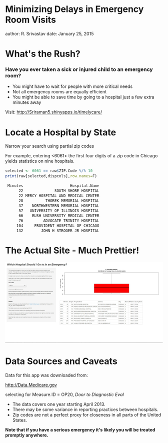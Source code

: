 Minimizing Delays in Emergency Room Visits
========================================================
author: R. Srivastav
date: January 25, 2015

What's the Rush?
========================================================

### Have you ever taken a sick or injured child to an emergency room?

- You might have to wait for people with more critical needs
- Not all emergency rooms are equally efficient
- You might be able to save time by going to a hospital just a few extra minutes away

Visit: http://Sriraman5.shinyapps.io/timelycare/

Locate a Hospital by State
========================================================
Narrow your search using partial zip codes


For example, entering <6061> the first four digits of a zip code in Chicago yields statistics on nine hospitals.


```r
selected <- 6061 == raw$ZIP.Code %/% 10
print(raw[selected,dispcols],row.names=F)
```

```
 Minutes                     Hospital.Name
      22              SOUTH SHORE HOSPITAL
      22 MERCY HOSPITAL AND MEDICAL CENTER
      28          THOREK MEMORIAL HOSPITAL
      37    NORTHWESTERN MEMORIAL HOSPITAL
      57   UNIVERSITY OF ILLINOIS HOSPITAL
      66    RUSH UNIVERSITY MEDICAL CENTER
      76         ADVOCATE TRINITY HOSPITAL
     104     PROVIDENT HOSPITAL OF CHICAGO
     132        JOHN H STROGER JR HOSPITAL
```

The Actual Site - Much Prettier!
========================================================
![Screen Shot](ScreenShot.jpg)

Data Sources and Caveats
========================================================

Data for this app was downloaded from: 

http://Data.Medicare.gov 

selecting for Measure.ID = OP20, _Door to Diagnostic Eval_

- The data covers one year starting April 2013.
- There may be some variance in reporting practices between hospitals.
- Zip codes are not a perfect proxy for closeness in all parts of the United States.

__Note that if you have a serious emergency it's likely you will be treated promptly anywhere.__

